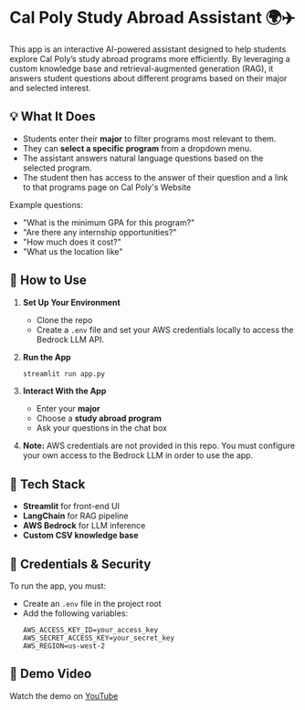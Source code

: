 # Cal Poly Study Abroad Assistant 🌍✈️

This app is an interactive AI-powered assistant designed to help students explore Cal Poly’s study abroad programs more efficiently. By leveraging a custom knowledge base and retrieval-augmented generation (RAG), it answers student questions about different programs based on their major and selected interest.

## 💡 What It Does

- Students enter their **major** to filter programs most relevant to them.
- They can **select a specific program** from a dropdown menu.
- The assistant answers natural language questions based on the selected program.
- The student then has access to the answer of their question and a link to that programs page on Cal Poly's Website

Example questions:
- "What is the minimum GPA for this program?"
- "Are there any internship opportunities?"
- "How much does it cost?"
- "What us the location like"

## 🚀 How to Use

1. **Set Up Your Environment**
   - Clone the repo
   - Create a `.env` file and set your AWS credentials locally to access the Bedrock LLM API.

2. **Run the App**
   ```bash
   streamlit run app.py
   ```

3. **Interact With the App**
   - Enter your **major**
   - Choose a **study abroad program**
   - Ask your questions in the chat box

4. **Note:** AWS credentials are not provided in this repo. You must configure your own access to the Bedrock LLM in order to use the app.

## 🧠 Tech Stack

- **Streamlit** for front-end UI
- **LangChain** for RAG pipeline
- **AWS Bedrock** for LLM inference
- **Custom CSV knowledge base**

## 🔐 Credentials & Security

To run the app, you must:
- Create an `.env` file in the project root
- Add the following variables:
  ```
  AWS_ACCESS_KEY_ID=your_access_key
  AWS_SECRET_ACCESS_KEY=your_secret_key
  AWS_REGION=us-west-2
  ```
## 🎥 Demo Video

Watch the demo on [YouTube](https://youtu.be/98NF0skjAD8)

